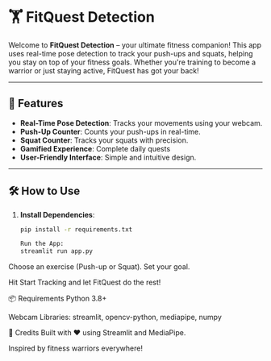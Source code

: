 # 🏋️ FitQuest Detection

Welcome to **FitQuest Detection** – your ultimate fitness companion! This app uses real-time pose detection to track your push-ups and squats, helping you stay on top of your fitness goals. Whether you're training to become a warrior or just staying active, FitQuest has got your back!

---

## 🚀 Features
- **Real-Time Pose Detection**: Tracks your movements using your webcam.
- **Push-Up Counter**: Counts your push-ups in real-time.
- **Squat Counter**: Tracks your squats with precision.
- **Gamified Experience**: Complete daily quests 
- **User-Friendly Interface**: Simple and intuitive design.

---

## 🛠️ How to Use
1. **Install Dependencies**:
   ```bash
   pip install -r requirements.txt

   Run the App:
   streamlit run app.py

Choose an exercise (Push-up or Squat).
Set your goal.

Hit Start Tracking and let FitQuest do the rest!

📦 Requirements
Python 3.8+

Webcam
Libraries: streamlit, opencv-python, mediapipe, numpy

🙏 Credits
Built with ❤️ using Streamlit and MediaPipe.

Inspired by fitness warriors everywhere!
